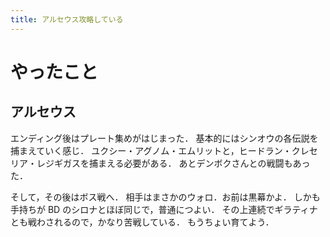 ```yaml
---
title: アルセウス攻略している
---
```


# やったこと

## アルセウス

エンディング後はプレート集めがはじまった．
基本的にはシンオウの各伝説を捕まえていく感じ．
ユクシー・アグノム・エムリットと，ヒードラン・クレセリア・レジギガスを捕まえる必要がある．
あとデンボクさんとの戦闘もあった．

そして，その後はボス戦へ．
相手はまさかのウォロ．お前は黒幕かよ．
しかも手持ちが BD のシロナとほぼ同じで，普通につよい．
その上連続でギラティナとも戦わされるので，かなり苦戦している．
もうちょい育てよう．
